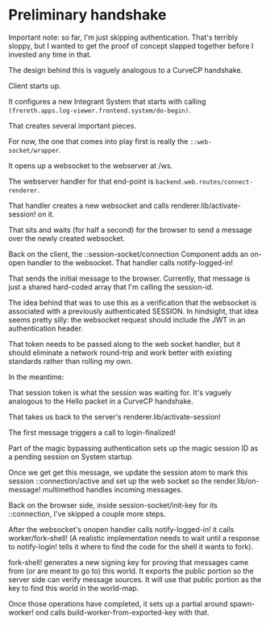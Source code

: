 # Preliminary handshake

Important note: so far, I'm just skipping authentication. That's
terribly sloppy, but I wanted to get the proof of concept slapped
together before I invested any time in that.

The design behind this is vaguely analogous to a CurveCP handshake.

Client starts up.

It configures a new Integrant System that starts with calling
`(frereth.apps.log-viewer.frontend.system/do-begin)`.

That creates several important pieces.

For now, the one that comes into play first is really the
`::web-socket/wrapper`.

It opens up a websocket to the webserver at /ws.

The webserver handler for that end-point is
`backend.web.routes/connect-renderer`.

That handler creates a new websocket and calls
renderer.lib/activate-session! on it.

That sits and waits (for half a second) for the browser to send a
message over the newly created websocket.

Back on the client, the ::session-socket/connection Component adds
an on-open handler to the websocket. That handler calls
notify-logged-in!

That sends the initial message to the browser. Currently, that
message is just a shared hard-coded array that I'm calling the
session-id.

The idea behind that was to use this as a verification that the
websocket is associated with a previously authenticated SESSION. In
hindsight, that idea seems pretty silly: the websocket request should
include the JWT in an authentication header.

That token needs to be passed along to the web socket handler, but it
should eliminate a network round-trip and work better with existing
standards rather than rolling my own.

In the meantime:

That session token is what the session was waiting for. It's vaguely
analogous to the Hello packet in a CurveCP handshake.

That takes us back to the server's renderer.lib/activate-session!

The first message triggers a call to login-finalized!

Part of the magic bypassing authentication sets up the magic session ID
as a pending session on System startup.

Once we get get this message, we update the session atom to mark this
session ::connection/active and set up the web socket so the
render.lib/on-message! multimethod handles incoming messages.

Back on the browser side, inside session-socket/init-key for its
::connection, I've skipped a couple more steps.

After the websocket's onopen handler calls notify-logged-in! it calls
worker/fork-shell! (A realistic implementation needs to wait until
a response to notify-login! tells it where to find the code for
the shell it wants to fork).

fork-shell! generates a new signing key for proving that messages came
from (or are meant to go to) this world. It exports the public portion
so the server side can verify message sources. It will use that public
portion as the key to find this world in the world-map.

Once those operations have completed, it sets up a partial around
spawn-worker! ond calls build-worker-from-exported-key with that.
